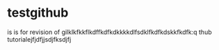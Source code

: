# testgithub
is is for revision of gilklkfkkflkdffkdfkdkkkkdlfsdklfkdfkdskkfkdfk:q
thub tutorialejfjdfjjsdjfksdjfj
